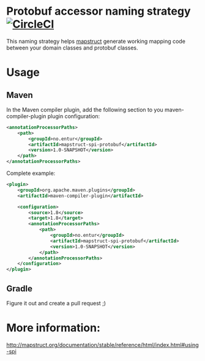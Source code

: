 # Protobuf accessor naming strategy [![CircleCI](https://circleci.com/gh/entur/mapstruct-spi-protobuf.svg?style=svg)](https://circleci.com/gh/entur/mapstruct-spi-protobuf)

This naming strategy helps [mapstruct](http://mapstruct.org/) generate working mapping code between your domain classes and protobuf classes.

# Usage

## Maven

In the Maven compiler plugin, add the following section to you maven-compiler-plugin plugin configuration:

```xml
<annotationProcessorPaths>
	<path>
		<groupId>no.entur</groupId>
		<artifactId>mapstruct-spi-protobuf</artifactId>
		<version>1.0-SNAPSHOT</version>
	</path>
</annotationProcessorPaths>
```

Complete example:
```xml
<plugin>
	<groupId>org.apache.maven.plugins</groupId>
	<artifactId>maven-compiler-plugin</artifactId>

	<configuration>
		<source>1.8</source> 
		<target>1.8</target> 
		<annotationProcessorPaths>
			<path>
				<groupId>no.entur</groupId>
				<artifactId>mapstruct-spi-protobuf</artifactId>
				<version>1.0-SNAPSHOT</version>
			</path>
		</annotationProcessorPaths>
	</configuration>
</plugin>
```

## Gradle

Figure it out and create a pull request ;)

# More information:

http://mapstruct.org/documentation/stable/reference/html/index.html#using-spi

